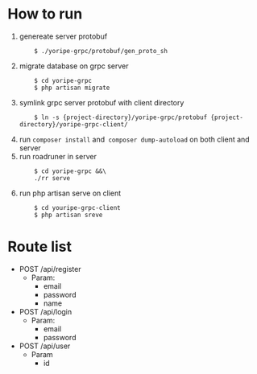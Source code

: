 # How to run

1. genereate server protobuf
    ```
        $ ./yoripe-grpc/protobuf/gen_proto_sh
    ```
2. migrate database on grpc server
    ```
        $ cd yoripe-grpc
        $ php artisan migrate
    ```
2. symlink grpc server protobuf with  client directory
    ```
        $ ln -s {project-directory}/yoripe-grpc/protobuf {project-directory}/yoripe-grpc-client/
    ```
3. run ``composer install`` and`` composer dump-autoload`` on both client and server
4. run roadruner in server
    ```
        $ cd yoripe-grpc &&\
        ./rr serve
    ```
5. run php artisan serve on client
    ```
        $ cd youripe-grpc-client
        $ php artisan sreve
    ```
# Route list
- POST /api/register
    - Param:
        - email
        - password
        - name
- POST /api/login
    - Param:
        - email
        - password
- POST /api/user 
    - Param
        - id